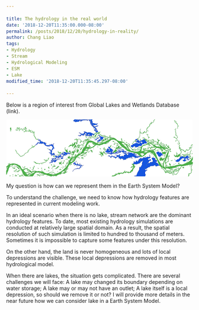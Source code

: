 ```yaml
---
 
title: The hydrology in the real world
date: '2018-12-20T11:35:00.000-08:00'
permalink: /posts/2018/12/20/hydrology-in-reality/
author: Chang Liao
tags:
- Hydrology
- Stream
- Hydrological Modeling
- ESM
- Lake
modified_time: '2018-12-20T11:35:45.297-08:00'

---
```


Below is a region of interest from Global Lakes and Wetlands Database (link). 


![Figure 1](https://github.com/changliao/changliao.github.io/blob/main/_figure/lake_stream.png?raw=true)

My question is how can we represent them in the Earth System Model?

To understand the challenge, we need to know how hydrology features are represented in current modeling work.

In an ideal scenario when there is no lake, stream network are the dominant hydrology features.
To date, most existing hydrology simulations are conducted at relatively large spatial domain. As a result, the spatial resolution of such simulation is limited to hundred to thousand of meters. Sometimes it is impossible to capture some features under this resolution.

On the other hand, the land is never homogeneous and lots of local depressions are visible. These local depressions are removed in most hydrological model.

When there are lakes, the situation gets complicated. There are several challenges we will face:
A lake may changed its boundary depending on water storage;
A lake may or may not have an outlet;
A lake itself is a local depression, so should we remove it or not?
I will provide more details in the near future how we can consider lake in a Earth System Model.



